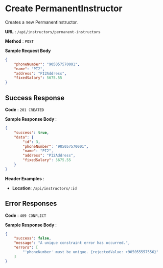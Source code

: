 
# Create PermanentInstructor

Creates a new PermanentInstructor.

**URL** : `/api/instructors/permanent-instructors`

**Method** : `POST`

**Sample Request Body**

```json
{
    "phoneNumber": "905057570001",
    "name": "PI2",
    "address": "PI2Address",
    "fixedSalary": 5675.55
}
```

## Success Response

**Code** : `201 CREATED`

**Sample Response Body** :

```json
{
    "success": true,
    "data": {
        "id": 3,
        "phoneNumber": "905057570001",
        "name": "PI2",
        "address": "PI2Address",
        "fixedSalary": 5675.55
    }
}
```

**Header Examples** :

* **Location**: `/api/instructors/:id`

## Error Responses

**Code** : `409 CONFLICT`

**Sample Response Body** : 
```json
{
    "success": false,
    "message": "A unique constraint error has occurred.",
    "errors": [
        "'phoneNumber' must be unique. {rejectedValue: +905055557556}"
    ]
}
```
